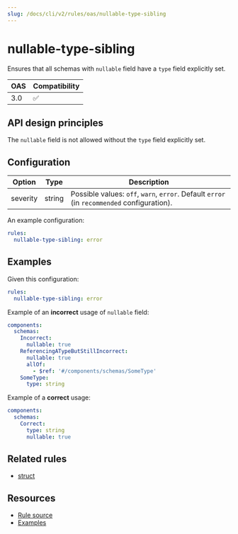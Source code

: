 ```yaml
---
slug: /docs/cli/v2/rules/oas/nullable-type-sibling
---
```


# nullable-type-sibling

Ensures that all schemas with `nullable` field have a `type` field explicitly set.

| OAS | Compatibility |
| --- | ------------- |
| 3.0 | ✅            |

## API design principles

The `nullable` field is not allowed without the `type` field explicitly set.

## Configuration

| Option   | Type   | Description                                                                                |
| -------- | ------ | ------------------------------------------------------------------------------------------ |
| severity | string | Possible values: `off`, `warn`, `error`. Default `error` (in `recommended` configuration). |

An example configuration:

```yaml
rules:
  nullable-type-sibling: error
```

## Examples

Given this configuration:

```yaml
rules:
  nullable-type-sibling: error
```

Example of an **incorrect** usage of `nullable` field:

```yaml
components:
  schemas:
    Incorrect:
      nullable: true
    ReferencingATypeButStillIncorrect:
      nullable: true
      allOf:
        - $ref: '#/components/schemas/SomeType'
    SomeType:
      type: string

```

Example of a **correct** usage:

```yaml
components:
  schemas:
    Correct:
      type: string
      nullable: true
```

## Related rules

- [struct](./struct.md)

## Resources

- [Rule source](https://github.com/Redocly/redocly-cli/blob/main/packages/core/src/rules/oas3/nullable-type-sibling.ts)
- [Examples](https://redocly.com/learn/openapi/openapi-visual-reference/null)
